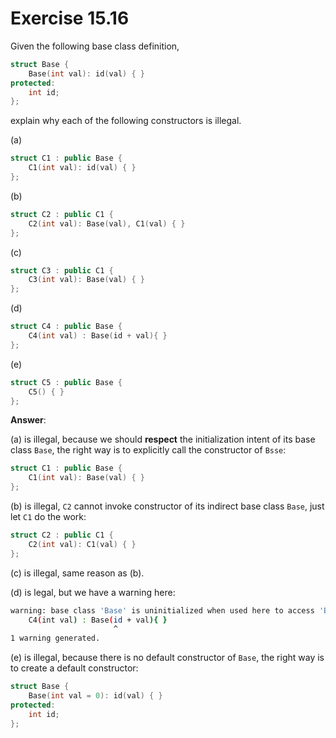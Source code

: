 # Exercise 15.16

Given the following base class definition,

```cpp
struct Base {
    Base(int val): id(val) { }
protected:
    int id;
};
```

explain why each of the following constructors is illegal.

(a)

```cpp
struct C1 : public Base {
    C1(int val): id(val) { }
};
```

(b)

```cpp
struct C2 : public C1 {
    C2(int val): Base(val), C1(val) { }
};
```

(c)

```cpp
struct C3 : public C1 {
    C3(int val): Base(val) { }
};
```

(d)

```cpp
struct C4 : public Base {
    C4(int val) : Base(id + val){ }
};
```

(e)

```cpp
struct C5 : public Base {
    C5() { }
};
```

**Answer**:

(a) is illegal, because we should **respect** the initialization intent of its base class `Base`, the right way is to explicitly call the constructor of `Bsse`:

```cpp
struct C1 : public Base {
    C1(int val): Base(val) { }
};
```

(b) is illegal, `C2` cannot invoke constructor of its indirect base class `Base`, just let `C1` do the work:

```cpp
struct C2 : public C1 {
    C2(int val): C1(val) { }
};
```

(c) is illegal, same reason as (b).

(d) is legal, but we have a warning here:

```bash
warning: base class 'Base' is uninitialized when used here to access 'Base::id' [-Wuninitialized]
    C4(int val) : Base(id + val){ }
                       ^
1 warning generated.
```

(e) is illegal, because there is no default constructor of `Base`, the right way is to create a default constructor:

```cpp
struct Base {
    Base(int val = 0): id(val) { }
protected:
    int id;
};
```
